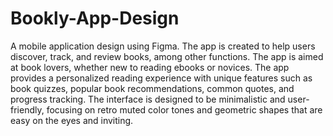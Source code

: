 # Bookly-App-Design
A mobile application design using Figma. The app is created to help users discover, track, and review books, among other functions. 
The app is aimed at book lovers, whether new to reading ebooks or novices. The app provides a personalized reading experience with unique features such as book quizzes, popular book recommendations, common quotes, and progress tracking. The interface is designed to be minimalistic and user-friendly, focusing on retro muted color tones and geometric shapes that are easy on the eyes and inviting.
